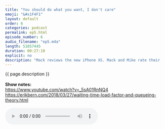 ```yaml
---
title: "You should do what you want, I don't care"
emoji: "&#x1F4F1"
layout: default
order: 6
categories: podcast
permalink: ep5.html
episode_number: 6
audio_filename: "ep5.m4a"
length: 51057445
duration: 00:27:10
explicit: no
description: "Mack reviews the new iPhone XS. Mack and Mike rate their latest SF trip. They then delve into how they prioritize tasks in their lives. Finally Mack rants about his new productivity hack."
---
```


<p>
{{ page.description }}
<br />
<br />
<b>Show notes:</b>
<br />
<a href="https://www.youtube.com/watch?v=_5sA01RnNQ4">https://www.youtube.com/watch?v=_5sA01RnNQ4</a>
<br />
<a href="https://erikbern.com/2018/03/27/waiting-time-load-factor-and-queueing-theory.html">https://erikbern.com/2018/03/27/waiting-time-load-factor-and-queueing-theory.html</a>
<br />
<br />
<audio controls="">
<source src="{{ site.podcast_audio_prefix | append: page.audio_filename }}" type="audio/x-m4a" />
Your browser does not support the audio element.
</audio>
</p>

